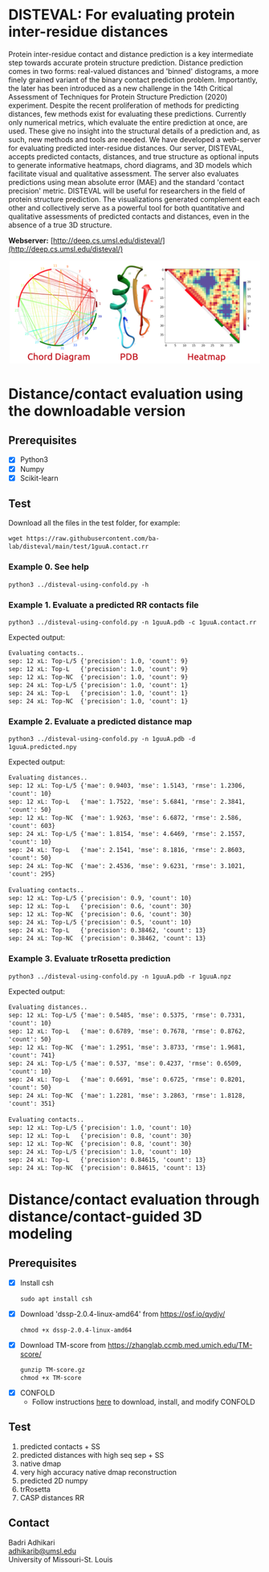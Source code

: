 
# DISTEVAL: For evaluating protein inter-residue distances
Protein inter-residue contact and distance prediction is a key intermediate step towards accurate protein structure prediction. Distance prediction comes in two forms: real-valued distances and 'binned' distograms, a more finely grained variant of the binary contact prediction problem. Importantly, the later has been introduced as a new challenge in the 14th Critical Assessment of Techniques for Protein Structure Prediction (2020) experiment. Despite the recent proliferation of methods for predicting distances, few methods exist for evaluating these predictions.  Currently only numerical metrics, which evaluate the entire prediction at once, are used.  These give no insight into the structural details of a prediction and, as such, new methods and tools are needed. We have developed a web-server for evaluating predicted inter-residue distances. Our server, DISTEVAL, accepts predicted contacts, distances, and true structure as optional inputs to generate informative heatmaps, chord diagrams, and 3D models which facilitate visual and qualitative assessment. The server also evaluates predictions using mean absolute error (MAE) and the standard 'contact precision' metric. DISTEVAL will be useful for researchers in the field of protein structure prediction. The visualizations generated complement each other and collectively serve as a powerful tool for both quantitative and qualitative assessments of predicted contacts and distances, even in the absence of a true 3D structure.

**Webserver:** [http://deep.cs.umsl.edu/disteval/](http://deep.cs.umsl.edu/disteval/)

<p align="center">
<img src="disteval.png" alt="DISTEVAL BANNER" width=500/>
</p>

# Distance/contact evaluation using the downloadable version

## Prerequisites
- [x] Python3
- [x] Numpy
- [x] Scikit-learn

## Test

Download all the files in the test folder, for example:
   ```
   wget https://raw.githubusercontent.com/ba-lab/disteval/main/test/1guuA.contact.rr
   ```

### Example 0. See help
   ```
   python3 ../disteval-using-confold.py -h
   ```

### Example 1. Evaluate a predicted RR contacts file
   ```
   python3 ../disteval-using-confold.py -n 1guuA.pdb -c 1guuA.contact.rr
   ```
   Expected output:
   ```
   Evaluating contacts..
   sep: 12 xL: Top-L/5 {'precision': 1.0, 'count': 9}
   sep: 12 xL: Top-L   {'precision': 1.0, 'count': 9}
   sep: 12 xL: Top-NC  {'precision': 1.0, 'count': 9}
   sep: 24 xL: Top-L/5 {'precision': 1.0, 'count': 1}
   sep: 24 xL: Top-L   {'precision': 1.0, 'count': 1}
   sep: 24 xL: Top-NC  {'precision': 1.0, 'count': 1}
   ```
### Example 2. Evaluate a predicted distance map
   ```
   python3 ../disteval-using-confold.py -n 1guuA.pdb -d 1guuA.predicted.npy
   ```
   Expected output:
   ```
   Evaluating distances..
   sep: 12 xL: Top-L/5 {'mae': 0.9403, 'mse': 1.5143, 'rmse': 1.2306, 'count': 10}
   sep: 12 xL: Top-L   {'mae': 1.7522, 'mse': 5.6841, 'rmse': 2.3841, 'count': 50}
   sep: 12 xL: Top-NC  {'mae': 1.9263, 'mse': 6.6872, 'rmse': 2.586, 'count': 603}
   sep: 24 xL: Top-L/5 {'mae': 1.8154, 'mse': 4.6469, 'rmse': 2.1557, 'count': 10}
   sep: 24 xL: Top-L   {'mae': 2.1541, 'mse': 8.1816, 'rmse': 2.8603, 'count': 50}
   sep: 24 xL: Top-NC  {'mae': 2.4536, 'mse': 9.6231, 'rmse': 3.1021, 'count': 295}

   Evaluating contacts..
   sep: 12 xL: Top-L/5 {'precision': 0.9, 'count': 10}
   sep: 12 xL: Top-L   {'precision': 0.6, 'count': 30}
   sep: 12 xL: Top-NC  {'precision': 0.6, 'count': 30}
   sep: 24 xL: Top-L/5 {'precision': 0.5, 'count': 10}
   sep: 24 xL: Top-L   {'precision': 0.38462, 'count': 13}
   sep: 24 xL: Top-NC  {'precision': 0.38462, 'count': 13}
   ```
### Example 3. Evaluate trRosetta prediction
   ```
   python3 ../disteval-using-confold.py -n 1guuA.pdb -r 1guuA.npz 
   ```
   Expected output:
   ```
   Evaluating distances..
   sep: 12 xL: Top-L/5 {'mae': 0.5485, 'mse': 0.5375, 'rmse': 0.7331, 'count': 10}
   sep: 12 xL: Top-L   {'mae': 0.6789, 'mse': 0.7678, 'rmse': 0.8762, 'count': 50}
   sep: 12 xL: Top-NC  {'mae': 1.2951, 'mse': 3.8733, 'rmse': 1.9681, 'count': 741}
   sep: 24 xL: Top-L/5 {'mae': 0.537, 'mse': 0.4237, 'rmse': 0.6509, 'count': 10}
   sep: 24 xL: Top-L   {'mae': 0.6691, 'mse': 0.6725, 'rmse': 0.8201, 'count': 50}
   sep: 24 xL: Top-NC  {'mae': 1.2281, 'mse': 3.2863, 'rmse': 1.8128, 'count': 351}

   Evaluating contacts..
   sep: 12 xL: Top-L/5 {'precision': 1.0, 'count': 10}
   sep: 12 xL: Top-L   {'precision': 0.8, 'count': 30}
   sep: 12 xL: Top-NC  {'precision': 0.8, 'count': 30}
   sep: 24 xL: Top-L/5 {'precision': 1.0, 'count': 10}
   sep: 24 xL: Top-L   {'precision': 0.84615, 'count': 13}
   sep: 24 xL: Top-NC  {'precision': 0.84615, 'count': 13}
   ```

# Distance/contact evaluation through distance/contact-guided 3D modeling

## Prerequisites
- [x] Install csh
   ```
   sudo apt install csh
   ```
- [x] Download 'dssp-2.0.4-linux-amd64' from https://osf.io/qydjv/
   ```
   chmod +x dssp-2.0.4-linux-amd64
   ```
- [x] Download TM-score from https://zhanglab.ccmb.med.umich.edu/TM-score/
    ```
    gunzip TM-score.gz
    chmod +x TM-score
    ```
- [x] CONFOLD
    - Follow instructions [here](CONFOLD-CHANGES.md) to download, install, and modify CONFOLD

## Test
1. predicted contacts + SS
1. predicted distances with high seq sep + SS
1. native dmap
1. very high accuracy native dmap reconstruction
1. predicted 2D numpy
1. trRosetta
1. CASP distances RR


## Contact  
Badri Adhikari  
adhikarib@umsl.edu  
University of Missouri-St. Louis  

